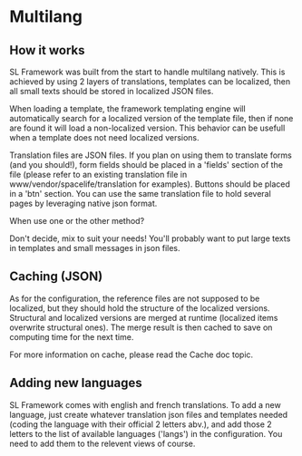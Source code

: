 # Multilang

## How it works

SL Framework was built from the start to handle multilang natively. This is achieved by using 2 layers of translations, templates can be localized, then all small texts should be stored in localized JSON files.

When loading a template, the framework templating engine will automatically search for a localized version of the template file, then if none are found it will load a non-localized version. This behavior can be usefull when a template does not need localized versions.

Translation files are JSON files. If you plan on using them to translate forms (and you should!), form fields should be placed in a 'fields' section of the file (please refer to an existing translation file in www/vendor/spacelife/translation for examples). Buttons should be placed in a 'btn' section. You can use the same translation file to hold several pages by leveraging native json format.

When use one or the other method?

Don't decide, mix to suit your needs! You'll probably want to put large texts in templates and small messages in json files.

## Caching (JSON)

As for the configuration, the reference files are not supposed to be localized, but they should hold the structure of the localized versions. Structural and localized versions are merged at runtime (localized items overwrite structural ones). The merge result is then cached to save on computing time for the next time.

For more information on cache, please read the Cache doc topic.

## Adding new languages

SL Framework comes with english and french translations. To add a new language, just create whatever translation json files and templates needed (coding the language with their official 2 letters abv.), and add those 2 letters to the list of available languages ('langs') in the configuration. You need to add them to the relevent views of course.
